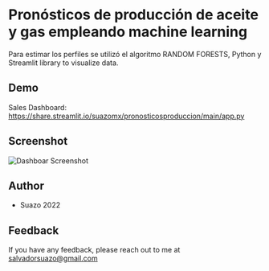 
# Pronósticos de producción de aceite y gas empleando machine learning

Para estimar los perfiles se utilizó el algoritmo RANDOM FORESTS, Python y Streamlit library to visualize data.

## Demo
Sales Dashboard: https://share.streamlit.io/suazomx/pronosticosproduccion/main/app.py

## Screenshot

![Dashboar Screenshot](https://media-exp1.licdn.com/dms/image/C4D22AQEcN8LWbrkOiA/feedshare-shrink_2048_1536/0/1654577656297?e=1658361600&v=beta&t=RePDn3V0sKOTgfcml_9GtggGHzVvoKmzuKF6U1WLzjg)


## Author

- Suazo 2022




## Feedback

If you have any feedback, please reach out to me at salvadorsuazo@gmail.com
